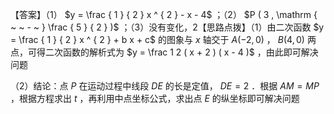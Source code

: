 【答案】（1） $y = \frac { 1 } { 2 } x ^ { 2 } - x - 4$ ；（2） $P ( 3 , \mathrm { ~  ~ - ~ } \frac { 5 } { 2 } )$ ；（3）没有变化，2【思路点拨】（1）由二次函数 $y = \frac { 1 } { 2 } x ^ { 2 } + b x + c$ 的图象与 $x$ 轴交于 $A ( - 2 , 0 )$ ， $B ( 4 , 0 )$ 两点，可得二次函数的解析式为 $y = \frac 1 2 ( x + 2 ) ( x - 4 )$ ，由此即可解决问题

（2）结论：点 $P$ 在运动过程中线段 $D E$ 的长是定值， $D E = 2$ ．根据 $A M = M P$ ，根据方程求出 $t$ ，再利用中点坐标公式，求出点 $E$ 的纵坐标即可解决问题
